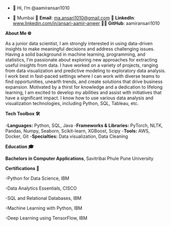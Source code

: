 - 👋 Hi, I’m @aamiransari1010
  
- 📍 Mumbai
📧 **Email**: ma.ansari1010@gmail.com
🔗 **LinkedIn**: www.linkedin.com/in/ansari-aamir-anwer
👨‍💻 **GitHub**: aamiransari1010

**About Me 🌐**

As a junior data scientist, I am strongly interested in using data-driven insights to make meaningful decisions and address challenging issues. Having a solid background in machine learning, programming, and statistics, I'm passionate about exploring new approaches for extracting useful insights from data. I have worked on a variety of projects, ranging from data visualization and predictive modeling to exploratory data analysis. I work best in fast-paced settings where I can work with diverse teams to find opportunities, unearth trends, and create solutions that drive business expansion. Motivated by a thirst for knowledge and a dedication to lifelong learning, I am excited to develop my abilities and assist with initiatives that have a significant impact. I know how to use various data analysis and visualization technologies, including Python, SQL, Tableau, etc.

**Tech Toolbox 🛠️**

-**Languages:** Python, SQL, Java
-**Frameworks & Libraries:** PyTorch, NLTK, Pandas, Numpy, Seaborn, Scikit-learn, XGBoost, Scipy
-**Tools:** AWS, Docker, Git
-**Specialties:** Data visualization, Data Cleaning

**Education 🎓**

**Bachelors in Computer Applications**, Savitribai Phule Pune University

**Certifications 📜**

-Python for Data Science, IBM

-Data Analytics Essentials, CISCO

-SQL and Relational Databases, IBM

-Machine Learning with Python, IBM

-Deep Learning using TensorFlow, IBM

